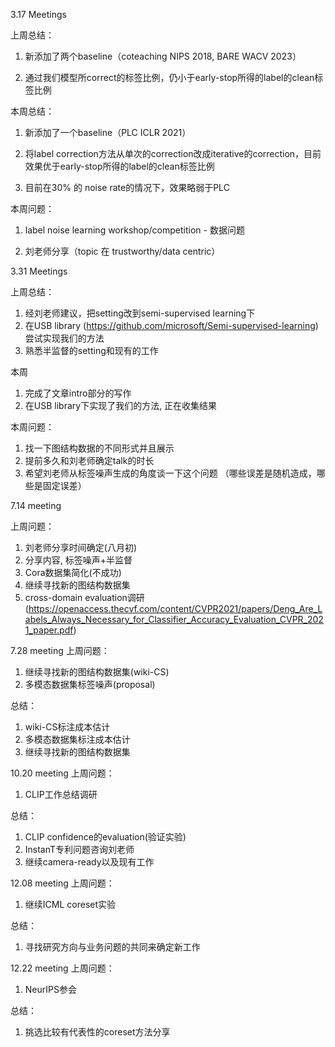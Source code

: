 3.17 Meetings

上周总结：

1. 新添加了两个baseline（coteaching NIPS 2018, BARE WACV 2023）

2. 通过我们模型所correct的标签比例，仍小于early-stop所得的label的clean标签比例

本周总结：

1. 新添加了一个baseline（PLC ICLR 2021）

2. 将label correction方法从单次的correction改成iterative的correction，目前效果优于early-stop所得的label的clean标签比例

3. 目前在30% 的 noise rate的情况下，效果略弱于PLC

本周问题：

1. label noise learning workshop/competition - 数据问题

2. 刘老师分享（topic 在 trustworthy/data centric）

3.31 Meetings

上周总结：

1. 经刘老师建议，把setting改到semi-supervised learning下
2. 在USB library (https://github.com/microsoft/Semi-supervised-learning)尝试实现我们的方法
3. 熟悉半监督的setting和现有的工作


本周
1. 完成了文章intro部分的写作
2. 在USB library下实现了我们的方法, 正在收集结果

本周问题：

1. 找一下图结构数据的不同形式并且展示
2. 提前多久和刘老师确定talk的时长
3. 希望刘老师从标签噪声生成的角度谈一下这个问题 （哪些误差是随机造成，哪些是固定误差）

7.14 meeting

上周问题：

1. 刘老师分享时间确定(八月初)
2. 分享内容, 标签噪声+半监督
3. Cora数据集简化(不成功)
4. 继续寻找新的图结构数据集
5. cross-domain evaluation调研(https://openaccess.thecvf.com/content/CVPR2021/papers/Deng_Are_Labels_Always_Necessary_for_Classifier_Accuracy_Evaluation_CVPR_2021_paper.pdf)

7.28 meeting
上周问题：
1. 继续寻找新的图结构数据集(wiki-CS)
2. 多模态数据集标签噪声(proposal)

总结：
1. wiki-CS标注成本估计
2. 多模态数据集标注成本估计
3. 继续寻找新的图结构数据集

10.20 meeting
上周问题：
1. CLIP工作总结调研

总结：
1. CLIP confidence的evaluation(验证实验)
2. InstanT专利问题咨询刘老师
3. 继续camera-ready以及现有工作

12.08 meeting
上周问题：
1. 继续ICML coreset实验

总结：
1. 寻找研究方向与业务问题的共同来确定新工作

12.22 meeting
上周问题：
1. NeurIPS参会

总结：
1. 挑选比较有代表性的coreset方法分享

